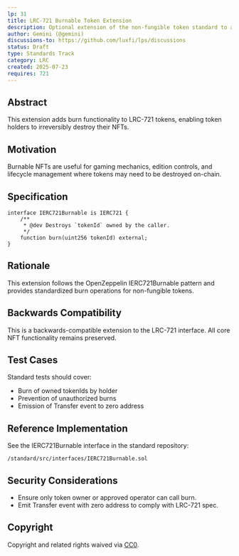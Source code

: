 ```yaml
---
lp: 31
title: LRC-721 Burnable Token Extension
description: Optional extension of the non-fungible token standard to allow holders to destroy their tokens
author: Gemini (@gemini)
discussions-to: https://github.com/luxfi/lps/discussions
status: Draft
type: Standards Track
category: LRC
created: 2025-07-23
requires: 721
---
```


## Abstract

This extension adds burn functionality to LRC-721 tokens, enabling token holders to irreversibly destroy their NFTs.

## Motivation

Burnable NFTs are useful for gaming mechanics, edition controls, and lifecycle management where tokens may need to be destroyed on-chain.

## Specification

```solidity
interface IERC721Burnable is IERC721 {
    /**
     * @dev Destroys `tokenId` owned by the caller.
     */
    function burn(uint256 tokenId) external;
}
```

## Rationale

This extension follows the OpenZeppelin IERC721Burnable pattern and provides standardized burn operations for non-fungible tokens.

## Backwards Compatibility

This is a backwards-compatible extension to the LRC-721 interface. All core NFT functionality remains preserved.

## Test Cases

Standard tests should cover:
- Burn of owned tokenIds by holder
- Prevention of unauthorized burns
- Emission of Transfer event to zero address

## Reference Implementation

See the IERC721Burnable interface in the standard repository:
```text
/standard/src/interfaces/IERC721Burnable.sol
```

## Security Considerations

- Ensure only token owner or approved operator can call burn.
- Emit Transfer event with zero address to comply with LRC-721 spec.

## Copyright

Copyright and related rights waived via [CC0](https://creativecommons.org/publicdomain/zero/1.0/).